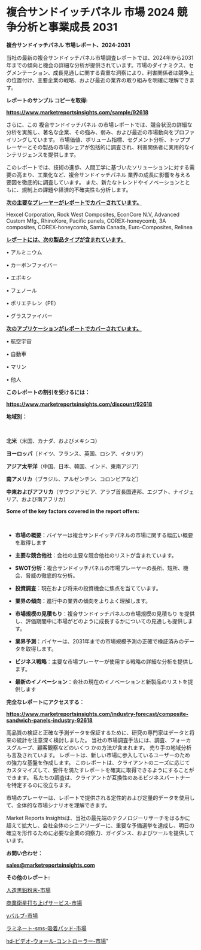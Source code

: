 # 複合サンドイッチパネル 市場 2024 競争分析と事業成長 2031

<strong>複合サンドイッチパネル 市場レポート、2024-2031</strong>

当社の最新の複合サンドイッチパネル市場調査レポートでは、2024年から2031年までの傾向と機会の詳細な分析が提供されています。市場のダイナミクス、セグメンテーション、成長見通しに関する貴重な洞察により、利害関係者は競争上の位置付け、主要企業の戦略、および最近の業界の取り組みを明確に理解できます。



<strong>レポートのサンプル コピーを取得:</strong> <a href=https://www.marketreportsinsights.com/sample/92618>

<strong><u>https://www.marketreportsinsights.com/sample/92618</u></strong></a>

さらに、この 複合サンドイッチパネル の市場レポートでは、競合状況の詳細な分析を実施し、著名な企業、その強み、弱み、および最近の市場動向をプロファイリングしています。 市場価値、ボリューム指標、セグメント分析、トッププレーヤーとその製品の市場シェアが包括的に調査され、利害関係者に実用的なインテリジェンスを提供します。

このレポートでは、技術の進歩、人間工学に基づいたソリューションに対する需要の高まり、工業化など、複合サンドイッチパネル 業界の成長に影響を与える要因を徹底的に調査しています。 また、新たなトレンドやイノベーションとともに、規制上の課題や経済的不確実性も分析します。



<strong><u>次の主要なプレーヤーがレポートでカバーされています。</u></strong>

Hexcel Corporation, Rock West Composites, EconCore N.V, Advanced Custom Mfg., RhinoKore, Pacific panels, COREX-honeycomb, 3A composites, COREX-honeycomb, Samia Canada, Euro-Composites, Relinea



<strong><u><b>レポートには、次の製品タイプが含まれています。</b></u></strong>

• アルミニウム

• カーボンファイバー

• エポキシ

• フェノール

• ポリエチレン（PE）

• グラスファイバー



<strong><u><b>次のアプリケーションがレポートでカバーされています。</b></u></strong>

• 航空宇宙

• 自動車

• マリン

• 他人



<strong><b>このレポートの割引を受けるには：</b></strong>

<a href=https://www.marketreportsinsights.com/discount/92618>

<strong><u>https://www.marketreportsinsights.com/discount/92618</u></strong></a>



<strong>地域別：</strong>

<strong> </strong>



<strong>北米</strong>（米国、カナダ、およびメキシコ）



<strong>ヨーロッパ</strong>（ドイツ、フランス、英国、ロシア、イタリア）



<strong>アジア太平洋</strong>（中国、日本、韓国、インド、東南アジア）



<strong>南アメリカ</strong>（ブラジル、アルゼンチン、コロンビアなど）



<strong>中東およびアフリカ</strong>（サウジアラビア、アラブ首長国連邦、エジプト、ナイジェリア、および南アフリカ）



<strong>Some of the key factors covered in the report offers:</strong>

<strong> </strong>
<ul>
  <li>

<strong>市場の概要</strong>：バイヤーは複合サンドイッチパネルの市場に関する幅広い概要を取得します</li>
  <li>

<strong>主要な競合他社</strong>：会社の主要な競合他社のリストが含まれています。</li>
  <li>

<strong>SWOT分析</strong>：複合サンドイッチパネルの市場プレーヤーの長所、短所、機会、脅威の徹底的な分析。</li>
  <li>

<strong>投資調査</strong>：現在および将来の投資機会に焦点を当てています。</li>
  <li>

<strong>業界の傾向</strong>：進行中の業界の傾向をよりよく理解します。</li>
  <li>

<strong>市場規模の見積もり</strong>：複合サンドイッチパネルの市場規模の見積もり を提供し、評価期間中に市場がどのように成長するかについての見通しも提供します。</li>
  <li>

<strong>業界予測</strong>：バイヤーは、2031年までの市場規模予測の正確で検証済みのデータを取得します。</li>
  <li>

<strong>ビジネス戦略</strong>：主要な市場プレーヤーが使用する戦略の詳細な分析を提供します。</li>
  <li>

<strong>最新のイノベーション</strong>：会社の現在のイノベーションと新製品のリストを提供します</li>
</ul>


<strong>完全なレポートにアクセスする</strong>：

<a href=https://www.marketreportsinsights.com/industry-forecast/composite-sandwich-panels-industry-92618>

<strong><u>https://www.marketreportsinsights.com/industry-forecast/composite-sandwich-panels-industry-92618</u></strong></a>

高品質の検証と正確な予測データを保証するために、研究の専門家はデータと将来の統計を注意深く検討しました。 当社の市場調査手法には、調査、フォーカスグループ、顧客観察などのいくつ かの方法が含まれます。 売り手の地域分析も言及されています。 レポートは、新しい市場に参入しているユーザーのための強力な基盤を作成します。 このレポートは、クライアントのニーズに応じてカスタマイズして、要件を満たすレポートを確実に取得できるようにすることができます。 私たちの調査は、クライアントが互換性のあるビジネスパートナーを特定するのに役立ちます。

市場のプレーヤーは、レポートで提供される定性的および定量的データを使用して、全体的な市場シナリオを理解できます。

Market Reports Insightsは、当社の最先端のテクノロジーリサーチをはるかに超えて拡大し、会社全体のシニアリーダーに、重要な予備選挙を達成し、明日の確立を形作るために必要な企業の洞察力、ガイダンス、およびツールを提供しています。



<strong><b>お問い合わせ</b></strong>：

<a href=mailto:sales@marketreportsinsights.com>

<strong><u>sales@marketreportsinsights.com</u></strong></a>



<strong>その他のレポート:</strong>

<a href=https://www.linkedin.com/pulse/人造黒鉛粉末-市場-2023-推進要因と成長機会-2030-pr-news-hub-h9gsf/>人造黒鉛粉末-市場</a>

<a href=https://www.linkedin.com/pulse/商業衛星打ち上げサービス-市場-2023-最新の-cagr-および成長分析-h0qpf/>商業衛星打ち上げサービス-市場</a>

<a href=https://www.linkedin.com/pulse/yバルブ-市場-2023-総合分析と事業成長戦略-2030-trend-tracking-toolbox-24-analysis-dmswf/>yバルブ-市場</a>

<a href=https://www.linkedin.com/pulse/ラミネート-sms-吸着パッド-市場-2023-総合分析と事業成長戦略-zibuf/>ラミネート-sms-吸着パッド-市場</a>

<a href=https://www.linkedin.com/pulse/hd-ビデオ-ウォール-コントローラー-市場-2023-総利益と主要ベンダー-2030-k5gaf/>hd-ビデオ-ウォール-コントローラー-市場</a>"
